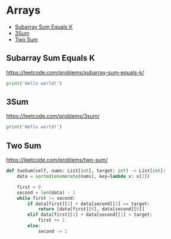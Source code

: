 # Arrays

+ [Subarray Sum Equals K](#subarray-sum-equals-k)
+ [3Sum](#3sum)
+ [Two Sum](#two-sum)

## Subarray Sum Equals K

https://leetcode.com/problems/subarray-sum-equals-k/

```python
print('Hello world!')
```

## 3Sum

https://leetcode.com/problems/3sum/

```python
print('Hello world!')
```

## Two Sum

https://leetcode.com/problems/two-sum/

```python
def twoSum(self, nums: List[int], target: int) -> List[int]:
    data = sorted(enumerate(nums), key=lambda x: x[1])

    first = 0
    second = len(data) - 1
    while first != second:
        if data[first][1] + data[second][1] == target:
            return [data[first][0], data[second][0]]
        elif data[first][1] + data[second][1] < target:
            first += 1
        else:
            second -= 1
```
